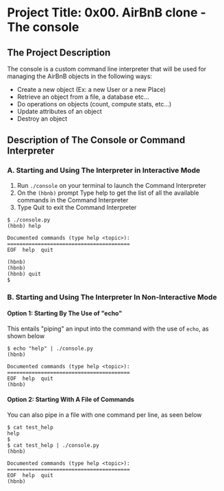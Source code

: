 
# **Project Title: 0x00. AirBnB clone - The console**

## **The Project Description**

The console is a custom command line interpreter that will be used for managing the AirBnB objects in the following ways:

* Create a new object (Ex: a new User or a new Place)
* Retrieve an object from a file, a database etc…
* Do operations on objects (count, compute stats, etc…)
* Update attributes of an object
* Destroy an object

## **Description of The Console or Command Interpreter**

### **A. Starting and Using The Interpreter in Interactive Mode**

1. Run `./console` on your terminal to launch the Command Interpreter
2. On the `(hbnb)` prompt Type help to get the list of all the available commands in the Command Interpreter
3. Type Quit to exit the Command Interpreter

```
$ ./console.py
(hbnb) help

Documented commands (type help <topic>):
========================================
EOF  help  quit

(hbnb) 
(hbnb) 
(hbnb) quit
$
```

### **B. Starting and Using The Interpreter In Non-Interactive Mode**

#### **Option 1: Starting By The Use of "echo"**

This entails "piping" an input into the command with the use of `echo`, as shown below

```
$ echo "help" | ./console.py
(hbnb)

Documented commands (type help <topic>):
========================================
EOF  help  quit
(hbnb)
```

#### **Option 2: Starting With A File of Commands**

You can also pipe in a file with one command per line, as seen below

```
$ cat test_help
help
$
$ cat test_help | ./console.py
(hbnb)

Documented commands (type help <topic>):
========================================
EOF  help  quit
(hbnb)
```
